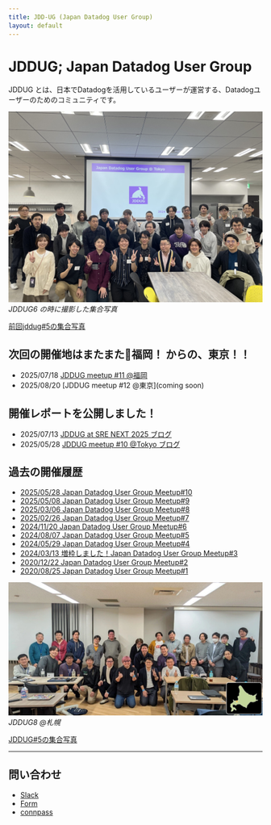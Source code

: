 ```yaml
---
title: JDD-UG (Japan Datadog User Group)
layout: default
---
```


# JDDUG; Japan Datadog User Group

JDDUG とは、日本でDatadogを活用しているユーザーが運営する、Datadogユーザーのためのコミュニティです。

![集合写真](/assets/images/meetup6-all.jpg)
_JDDUG6 の時に撮影した集合写真_

[前回jddug#5の集合写真](/2024/08/07/#participant)

## 次回の開催地はまたまた🗾福岡！ からの、東京！！
- 2025/07/18 [JDDUG meetup #11 @福岡](https://datadog-jp.connpass.com/event/358184/)
- 2025/08/20 [JDDUG meetup #12 @東京](coming soon)

## 開催レポートを公開しました！
- 2025/07/13 [JDDUG at SRE NEXT 2025 ブログ](/2025/07/13/)
- 2025/05/28 [JDDUG meetup #10 @Tokyo ブログ](/2025/05/28/)

## 過去の開催履歴

- [2025/05/28 Japan Datadog User Group Meetup#10](https://datadog-jp.connpass.com/event/349693/)
- [2025/05/08 Japan Datadog User Group Meetup#9](https://datadog-jp.connpass.com/event/348321/)
- [2025/03/06 Japan Datadog User Group Meetup#8](https://datadog-jp.connpass.com/event/344084/)
- [2025/02/26 Japan Datadog User Group Meetup#7](https://datadog-jp.connpass.com/event/343144/)
- [2024/11/20 Japan Datadog User Group Meetup#6](https://datadog-jp.connpass.com/event/334594/)
- [2024/08/07 Japan Datadog User Group Meetup#5](https://datadog-jp.connpass.com/event/324770/)
- [2024/05/29 Japan Datadog User Group Meetup#4](https://datadog-jp.connpass.com/event/317091/)
- [2024/03/13 増枠しました！Japan Datadog User Group Meetup#3](https://datadog-jp.connpass.com/event/309899/)
- [2020/12/22 Japan Datadog User Group Meetup#2](https://datadog-jp.connpass.com/event/196957/)
- [2020/08/25 Japan Datadog User Group Meetup#1](https://datadog-jp.connpass.com/event/185920/)

![札幌で集合写真](/assets/images/meetup8-sapporo.webp)
_JDDUG8 @札幌_

[JDDUG#5の集合写真](/assets/images/meetup5_all.jpg)

---

## 問い合わせ

- [Slack](https://t.co/dpBETMaosn)
- [Form](https://forms.gle/SoJrRUvX4FcysogP9)
- [connpass](https://datadog-jp.connpass.com/)
